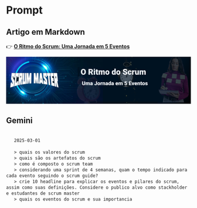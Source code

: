 # Prompt

## Artigo em Markdown

👉 [**O Ritmo do Scrum: Uma Jornada em 5 Eventos**](./o_ritmo_scrum.md)

![**O Ritmo do Scrum: Uma Jornada em 5 Eventos**](images/Artigo-OrotimoScrum-Titulo_1960x500.png)

## Gemini

~~~shell

   2025-03-01

   > quais os valores do scrum
   > quais são os artefatos do scrum
   > como é composto o scrum team
   > considerando uma sprint de 4 semanas, quam o tempo indicado para cada evento seguindo o scrum guide?    
   > crie 10 headline para explicar os eventos e pilares do scrum, assim como suas definições. Considere o publico alvo como stackholder e estudantes de scrum master
   > quais os eventos do scrum e sua importancia

~~~
